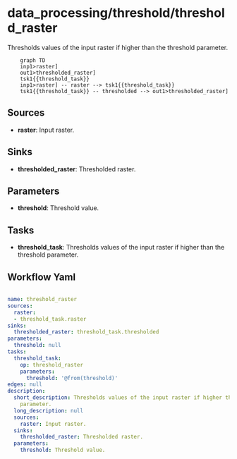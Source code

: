 # data_processing/threshold/threshold_raster

Thresholds values of the input raster if higher than the threshold parameter. 

```{mermaid}
    graph TD
    inp1>raster]
    out1>thresholded_raster]
    tsk1{{threshold_task}}
    inp1>raster] -- raster --> tsk1{{threshold_task}}
    tsk1{{threshold_task}} -- thresholded --> out1>thresholded_raster]
```

## Sources

- **raster**: Input raster.

## Sinks

- **thresholded_raster**: Thresholded raster.

## Parameters

- **threshold**: Threshold value.

## Tasks

- **threshold_task**: Thresholds values of the input raster if higher than the threshold parameter.

## Workflow Yaml

```yaml

name: threshold_raster
sources:
  raster:
  - threshold_task.raster
sinks:
  thresholded_raster: threshold_task.thresholded
parameters:
  threshold: null
tasks:
  threshold_task:
    op: threshold_raster
    parameters:
      threshold: '@from(threshold)'
edges: null
description:
  short_description: Thresholds values of the input raster if higher than the threshold
    parameter.
  long_description: null
  sources:
    raster: Input raster.
  sinks:
    thresholded_raster: Thresholded raster.
  parameters:
    threshold: Threshold value.


```
